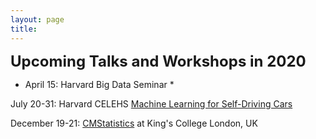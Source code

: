 ```yaml
---
layout: page
title: 
---
```


<span style="font-size:18pt;"><b>Upcoming Talks and Workshops in 2020</b></span>

* April 15: Harvard Big Data Seminar *

July 20-31: Harvard CELEHS [Machine Learning for Self-Driving Cars](https://www.hsph.harvard.edu/biostatistics/machine-learning-for-self-driving-cars/)

December 19-21: [CMStatistics](http://cmstatistics.org/CMStatistics2020/) at King's College London, UK


